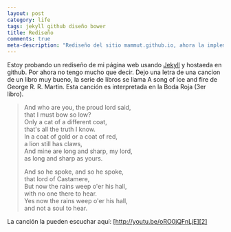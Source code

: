 ```yaml
---
layout: post
category: life
tags: jekyll github diseño bower
title: Rediseño
comments: true
meta-description: "Rediseño del sitio mammut.github.io, ahora la implementado utilizando Jekyll."
---
```


Estoy probando un rediseño de mi página web usando [Jekyll][1] y hostaeda en github. Por ahora no tengo mucho que decir. Dejo una letra de una cancion de un libro muy bueno, la serie de libros se llama A song of ice and fire de George R. R. Martin. Esta canción es interpretada en la Boda Roja (3er libro).

> And who are you, the proud lord said,  
> that I must bow so low?  
> Only a cat of a different coat,  
> that's all the truth I know.  
> In a coat of gold or a coat of red,  
> a lion still has claws,  
> And mine are long and sharp, my lord,  
> as long and sharp as yours.  
>  
> And so he spoke, and so he spoke,  
> that lord of Castamere,  
> But now the rains weep o'er his hall,  
> with no one there to hear.  
> Yes now the rains weep o'er his hall,  
> and not a soul to hear.  

La canción la pueden escuchar aquí: [http://youtu.be/oRO0jQFnLjE][2]

[1]: //jekyllrb.com
[2]: //youtu.be/oRO0jQFnLjE
